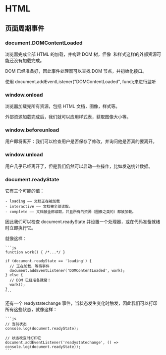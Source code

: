 # HTML

## 页面周期事件

### document.DOMContentLoaded

浏览器完成全部 HTML 的加载，并构建 DOM 树，但像 <img> 和样式这样的外部资源可能还没有加载完成。

DOM 已经准备好，因此事件处理器可以查找 DOM 节点，并初始化接口。

使用 document.addEventListener("DOMContentLoaded", func);来进行监听

### window.onload

浏览器加载完所有资源，包括 HTML 文档，图像，样式等。

外部资源加载完成后，我们就可以应用样式表，获取图像大小等。

### window.beforeunload

用户即将离开：我们可以检查用户是否保存了修改，并询问他是否真的要离开。

### window.unload

用户几乎已经离开了，但是我们仍然可以启动一些操作，比如发送统计数据。

### document.readyState

它有三个可能的值：

    - loading —— 文档正在被加载
    - interactive —— 文档被全部读取。
    - complete —— 文档被全部读取，并且所有的资源（图像之类的）都被加载。

因此我们可以检查 document.readyState 并设置一个处理器，或在代码准备就绪时立即执行它。

就像这样：

    ```js
    function work() { /*...*/ }

    if (document.readyState == 'loading') {
      // 正在加载，等待事件
      document.addEventListener('DOMContentLoaded', work);
    } else {
      // DOM 已经准备就绪！
      work();
    }
    ```
还有一个 readystatechange 事件，当状态发生变化时触发，因此我们可以打印所有这些状态，就像这样：

    ```js
    // 当前状态
    console.log(document.readyState);

    // 状态改变时打印它
    document.addEventListener('readystatechange', () => console.log(document.readyState));
    ```
